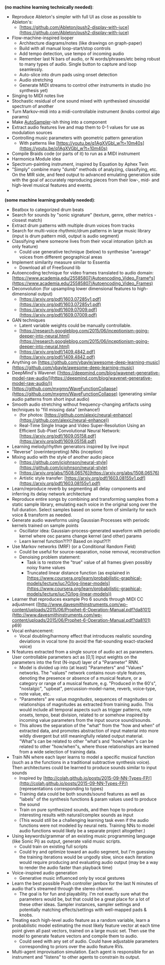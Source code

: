 **(no machine learning technically needed)**:

*   Reproduce Ableton's simpler with full UI as close as possible to Ableton's:
    *   [https://github.com/Ableton/push2-display-with-juce](https://github.com/Ableton/push2-display-with-juce)
*   Flow-machine-inspired looper
    *   Architecture diagrams/notes (like drawings on graph-paper)
    *   Build with all manual loop-start/stop controls
    *   Add tempo detection, use tempo of incoming audio
    *   Remember last N bars of audio, or N words/phrases/etc being robust to many types of audio.  Single button to capture and loop seamlessly.
    *   Auto-slice into drum pads using onset detection
    *   Audio stretching
    *   Generate MIDI streams to control other instruments in studio (no synthesis yet)
*   Singing to MIDI notes live
*   Stochastic residual of one sound mixed with synthesised sinusoidal spectrum of another
*   Turn Markov-midi into a midi-controllable instrument (knobs control algo params)
*   Make [AutoSampler](http://karlhiner.com/music_generation/autosampler/)-ish thing into a component
*   Extract audio features live and map them to 0-1 values for use as modulation sources
*   Controlling music parameters with geometric pattern generation
    *   With patterns like [https://youtu.be/q1AgXVGbl_w?t=10m40s](https://youtu.be/q1AgXVGbl_w?t=10m40s)
*   Compile Braids code (or parts of it) to run as a MIDI instrument
*   Harmonica Module idea
*   Spectrum-painting instrument, inspired by Equation by Aphex Twin
*   "Simply" combine many "dumb" methods of analyzing, classifying, etc. On the MIR side, and feed output to advanced emulating generation side with the goal of accurately reproducing pieces from their low-, mid- and high-level musical features and events.
* 

**(some machine learning probably needed)**:

*   Beatbox to categorized drum beats
*   Search for sounds by "sonic signature" (texture, genre, other metrics - closest match)
*   Extract drum patterns with multiple drum voices from tracks
*   Search for multi-voice rhythmic/drum patterns in large music library (input is drum pattern midi, output is audio segment)
*   Classifying where someone lives from their vocal intonation (pitch as only feature)
    *   Could use generative technique (below) to synthesise "average" voices from different geographical areas
*   Implement similarity measure similar to Essentia
    *   Download all of FreeSound lib
*   Autoencoding technique for video frames translated to audio domain: [https://www.academia.edu/25585807/Autoencoding_Video_Frame†s](https://www.academia.edu/25585807/Autoencoding_Video_Frames)
*   Deconvolution (for upsampling lower dimensional features to high-dimensional output)
    *   [https://arxiv.org/pdf/1603.07285v1.pdf](https://arxiv.org/pdf/1603.07285v1.pdf)
    *   [https://arxiv.org/pdf/1609.07009.pdf](https://arxiv.org/pdf/1609.07009.pdf)
*   GAN techniques
    *   Latent variable weights could be manually controllable.
    *   [https://research.googleblog.com/2015/06/inceptionism-going-deeper-into-neural.html](https://research.googleblog.com/2015/06/inceptionism-going-deeper-into-neural.html)
    *   [https://arxiv.org/pdf/1409.4842.pdf](https://arxiv.org/pdf/1409.4842.pdf)
*   Anything on [https://github.com/ybayle/awesome-deep-learning-music](https://github.com/ybayle/awesome-deep-learning-music)
*   DeepMind's Wavenet ([https://deepmind.com/blog/wavenet-generative-model-raw-audio/](https://deepmind.com/blog/wavenet-generative-model-raw-audio/))
*   [https://github.com/mxgmn/WaveFunctionCollapse](https://github.com/mxgmn/WaveFunctionCollapse) (generating similar audio patterns from short input audio)
*   Smooth audio stretching without frequency-changing artifacts using techniques to "fill missing data" (enhance!)
    *   (for photos: [https://github.com/alexjc/neural-enhance](https://github.com/alexjc/neural-enhance))
    *   Real-Time Single Image and Video Super-Resolution Using an Efficient Sub-Pixel Convolutional Neural Network: [https://arxiv.org/pdf/1609.05158.pdf](https://arxiv.org/pdf/1609.05158.pdf)
*   Learning melody/rhythm generators inspired by live input
*   "Reverse" (overinterpreting) NNs (inception) 
*   Mixing audio with the style of another audio piece
    *   [https://github.com/jcjohnson/neural-style](https://github.com/jcjohnson/neural-style)
    *   [https://arxiv.org/abs/1508.06576](https://arxiv.org/abs/1508.06576)
    *   Artistic style transfer: [https://arxiv.org/pdf/1603.08155v1.pdf](https://arxiv.org/pdf/1603.08155v1.pdf)
*   Learn/reproduce reverb by segmenting all delay components and inferring its delay network architecture
*   Reproduce entire songs by combining and transforming samples from a static sample library, emulating each voice in the original song over the full duration.  Select samples based on some form of similarity for each voice & transform as needed.
*   Generate audio waveforms using Gaussian Processes with periodic kernels trained on sample points
    *   Oscillator idea: Gaussian-process-generated waveform with periodic kernel where osc params change kernel (and other) params
    *   Learn kernel function?!?!? Based on input?!?!
*   Use Markov networks (MRF) (or a Conditional Random Field)
    *   Could be useful for source-separation, noise removal, reconstruction
    *   Denoising problem statement:
        *   Task is to restore the "true" value of all frames given possibly noisy frame values
        *   Truncated linear distance function (as explained in [https://www.coursera.org/learn/probabilistic-graphical-models/lecture/iuc7O/log-linear-models](https://www.coursera.org/learn/probabilistic-graphical-models/lecture/iuc7O/log-linear-models))
*   Learner that reproduces example Pro 6 sounds through MIDI CC adjustment ([http://www.davesmithinstruments.com/wp-content/uploads/2015/06/Prophet-6-Operation-Manual.pdf?da8101](http://www.davesmithinstruments.com/wp-content/uploads/2015/06/Prophet-6-Operation-Manual.pdf?da8101) p69)
*   Vocal enhancement:
    *   Vocal doubling/harmony effect that introduces realistic sounding deviations in vocal tone (to avoid the flat-sounding exact-stacked voice)
*   N features extracted from a single source of audio act as parameters.  User controllable parameters act as [0,1] input weights on the parameters into the first (N-input) layer of a "Parameter" RNN.
    *   Model is divided up into (at least) "Parameters" and "Values" networks.  The "values" network contains noun-style features, denoting the presence or absence of a musical feature, or a category or range of a musical feature, e.g. "Produced in the 60's", "nostalgic", "upbeat", percussion-model-name, reverb, voice-type, note value, etc.
    *   "Parameters" are value _magnitudes_, sequences of magnitudes or relationships of magnitudes as extracted from training audio.  This would include all temporal aspects such as trigger patterns, note onsets, tempo, beat division, related to or somehow inspired by incoming value parameters from the input source sound/sounds.
    *   This allows the separation of the "what" from the "how and when" of extracted data, and promotes abstraction of input material into more wildly divergent but still meaningfully related output material.  "What"s can be related to other "what's and "how/when"s can be related to other "how/when"s, where those relationships are learned from a wide selection of training data.
*   Train NN where each layer learns to model a specific musical function (such as a the functions in a traditional subtractive synthesis voice). Then architectures could be learned to produce sounds similar to input sounds
    *   Inspired by [http://colah.github.io/posts/2015-09-NN-Types-FP/](http://colah.github.io/posts/2015-09-NN-Types-FP/) (representations corresponding to types)
    *   Training data could be both sounds/sound features as well as "labels" of the synthesis functions & param values used to produce the sound
    *   Train on pure synthesized sounds, and then hope to produce interesting results with natural/complex sounds as input
    *   (This would still be a challenging learning task even if the audio functions were not modeled by neural nets.  Training NNs to model audio functions would likely be a separate project altogether.)
*   Using keywords/grammar of an existing music programming language (like Sonic Pi) as output, generate valid music scripts.
    *   Could train on existing full scripts
    *   Could try and optimize toward an audio segment, but I'm guessing the training iterations would be ungodly slow, since each iteration would require producing and evaluating audio output (may be a way to render the audio faster than playback time)
*   Voice-inspired audio generation
    *   Generative music influenced only by vocal gestures
*   Learn the best possible Push controller jambox for the last N minutes of audio that's streamed through the stereo channel.
    *   The goal is for fun and playability.  I'm not exactly sure what the parameters would be, but that could be a great place for a lot of these other ideas.  Sampler instances, sampler settings and potentially matching effects/settings with well-mapped pads & knobs.
*   Treating each high-level audio feature as a random variable, learn a probabilistic model estimating the most likely feature vector at each time point given all past vectors, trained on a large music set.  Then use the model to generate feature vectors and compile them to audio.
    *   Could seed with any set of audio.  Could have adjustable parameters corresponding to priors over the audio feature RVs.
*   Multi-agent improvisation simulation.  Each agent is responsible for an instrument and "listens" to other agents to constrain its output.
